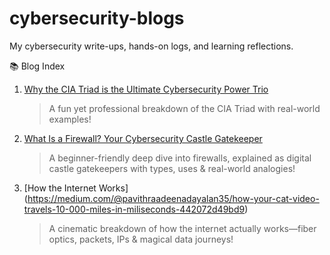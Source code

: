 # cybersecurity-blogs
My cybersecurity write-ups, hands-on logs, and learning reflections.

📚 Blog Index

1. [Why the CIA Triad is the Ultimate Cybersecurity Power Trio](https://medium.com/@pavithraadeenadayalan35/why-the-cia-triad-is-the-ultimate-cybersecurity-power-trio-and-how-it-saves-your-data-f20c50af115b)  
   > A fun yet professional breakdown of the CIA Triad with real-world examples!

2. [What Is a Firewall? Your Cybersecurity Castle Gatekeeper](https://medium.com/@pavithraadeenadayalan35/what-is-a-firewall-your-cybersecurity-castle-gatekeeper-84398028cc8c)  
   > A beginner-friendly deep dive into firewalls, explained as digital castle gatekeepers with types, uses & real-world analogies!

3. [How the Internet Works] (https://medium.com/@pavithraadeenadayalan35/how-your-cat-video-travels-10-000-miles-in-miliseconds-442072d49bd9)
   > A cinematic breakdown of how the internet actually works—fiber optics, packets, IPs & magical data journeys!
